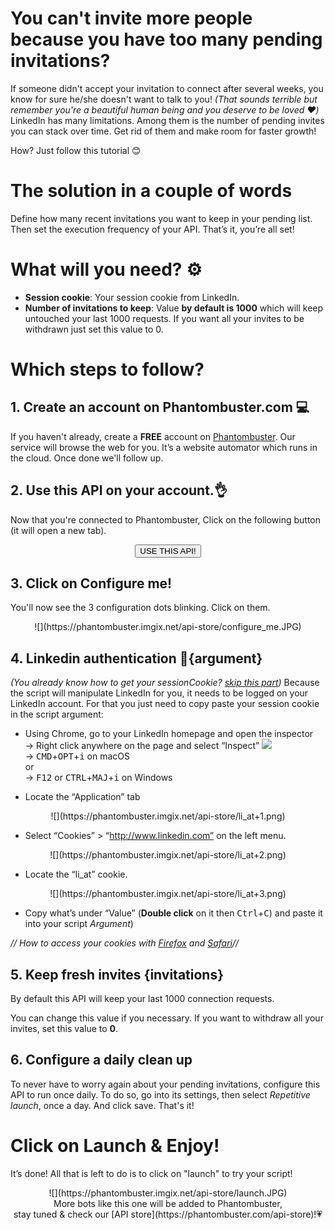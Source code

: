 # You can't invite more people because you have too many pending invitations?
If someone didn't accept your invitation to connect after several weeks, you know for sure he/she doesn't want to talk to you! _(That sounds terrible but remember you're a beautiful human being and you deserve to be loved ❤️)_
LinkedIn has many limitations. Among them is the number of pending invites you can stack over time.
Get rid of them and make room for faster growth!

How? Just follow this tutorial 😊


# The solution in a couple of words
Define how many recent invitations you want to keep in your pending list. Then set the execution frequency of your API. That’s it, you’re all set!

# What will you need? ⚙️ 
- **Session cookie**: Your session cookie from LinkedIn.
- **Number of invitations to keep**: Value **by default is 1000** which will keep untouched your last 1000 requests. If you want all your invites to be withdrawn just set this value to 0.

# Which steps to follow?
## 1. Create an account on Phantombuster.com 💻
If you haven't already, create a **FREE** account on [Phantombuster](https://phantombuster.com/register). Our service will browse the web for you. It’s a website automator which runs in the cloud. Once done we'll follow up.


## 2. Use this API on your account.👌
Now that you're connected to Phantombuster, Click on the following button (it will open a new tab).

<center><button type="button" class="btn btn-warning callToAction" onclick="useThisApi()">USE THIS API!</button></center>

## 3. Click on Configure me!
You'll now see the 3 configuration dots blinking. Click on them.

<center>![](https://phantombuster.imgix.net/api-store/configure_me.JPG)</center>

## 4. Linkedin authentication 🔑{argument}
_(You already know how to get your sessionCookie? <a href="#section_spreadsheet">skip this part</a>)_
Because the script will manipulate LinkedIn for you, it needs to be logged on your LinkedIn account. For that you just need to copy paste your session cookie in the script argument:
* Using Chrome, go to your LinkedIn homepage and open the inspector  
→ Right click anywhere on the page and select “Inspect” ![](https://phantombuster.imgix.net/api-store/Inspect+browser.png)  
→ <kbd>CMD</kbd>+<kbd>OPT</kbd>+<kbd>i</kbd> on macOS  
or  
→ <kbd>F12</kbd> or <kbd>CTRL</kbd>+<kbd>MAJ</kbd>+<kbd>i</kbd> on Windows

* Locate the “Application” tab

<center>![](https://phantombuster.imgix.net/api-store/li_at+1.png)</center>

* Select “Cookies” > “http://www.linkedin.com” on the left menu.

<center>![](https://phantombuster.imgix.net/api-store/li_at+2.png)</center>

* Locate the “li_at” cookie.

<center>![](https://phantombuster.imgix.net/api-store/li_at+3.png)</center/>

* Copy what’s under “Value” (**Double click** on it then <kbd>Ctrl</kbd>+<kbd>C</kbd>) and paste it into your script _Argument_)

_// How to access your cookies with <a href="https://developer.mozilla.org/en-US/docs/Tools/Storage_Inspector" target="_blank">Firefox</a> and <a href="https://www.macobserver.com/tmo/article/see_full_cookie_details_in_safari_5.1" target="_blank">Safari</a>//_

## 5. Keep fresh invites {invitations} 

By default this API will keep your last 1000 connection requests.

You can change this value if you necessary. If you want to withdraw all your invites, set this value to **0**.

## 6. Configure a daily clean up

To never have to worry again about your pending invitations, configure this API to run once daily. To do so, go into its settings, then select _Repetitive launch_, once a day. And click save. That's it!

# Click on Launch & Enjoy!
It’s done! All that is left to do is to click on "launch" to try your script!
<center>![](https://phantombuster.imgix.net/api-store/launch.JPG)</center>

<center>More bots like this one will be added to Phantombuster,</center>
<center>stay tuned & check our [API store](https://phantombuster.com/api-store)!💗</center>